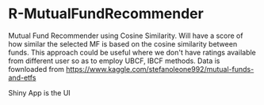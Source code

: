 # R-MutualFundRecommender

Mutual Fund Recommender using Cosine Similarity. Will have a score of how similar the selected MF is based on the cosine similarity between funds. This approach could be useful where we don't have ratings available from different user so as to employ UBCF, IBCF methods.
Data is fownloaded from https://www.kaggle.com/stefanoleone992/mutual-funds-and-etfs

Shiny App is the UI
